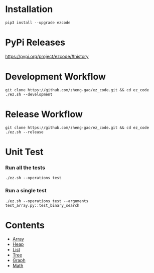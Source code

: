 # Installation

```
pip3 install --upgrade ezcode
```

# PyPi Releases

https://pypi.org/project/ezcode/#history


# Development Workflow
```
git clone https://github.com/zheng-gao/ez_code.git && cd ez_code
./ez.sh --development
```

# Release Workflow

```
git clone https://github.com/zheng-gao/ez_code.git && cd ez_code
./ez.sh --release
```

# Unit Test
### Run all the tests
```
./ez.sh --operations test
```
### Run a single test
```
./ez.sh --operations test --arguments test_array.py::test_binary_search
```

# Contents
* [Array](src/ezcode/array/array.md)
* [Heap](src/ezcode/heap/heap.md)
* [List](src/ezcode/list/list.md)
* [Tree](src/ezcode/tree/tree.md)
* [Graph](src/ezcode/graph/graph.md)
* [Math](src/ezcode/math/math.md)



